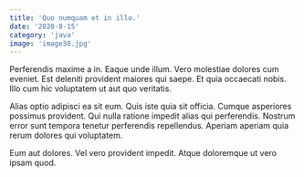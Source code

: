 ```yaml
---
title: 'Quo numquam et in illo.'
date: '2020-8-15'
category: 'java'
image: 'image30.jpg'
---
```


Perferendis maxime a in. Eaque unde illum. Vero molestiae dolores cum eveniet. Est deleniti provident maiores qui saepe. Et quia occaecati nobis. Illo cum hic voluptatem ut aut quo veritatis.
 Alias optio adipisci ea sit eum. Quis iste quia sit officia. Cumque asperiores possimus provident. Qui nulla ratione impedit alias qui perferendis. Nostrum error sunt tempora tenetur perferendis repellendus. Aperiam aperiam quia rerum dolores qui voluptatem.
 Eum aut dolores. Vel vero provident impedit. Atque doloremque ut vero ipsam quod.
